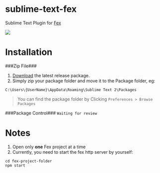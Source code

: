 sublime-text-fex
================

Sublime Text Plugin for [Fex](https://github.com/hwangzhiming/fex)

![](https://bzt8lq.bn1301.livefilestore.com/y2p7QzkcEu7l1mrNMSsc-671zhOTi4muiglVCGllPumfOG6_gw71XXqCvlncOcyYBHJUs30RVr8WwBU5h96Qxg0IZfKFijB9bZEDtVl4BqEmfw/Screenshots.png?psid=1)

Installation
============

###Zip File###
1. [Download](https://github.com/hwangzhiming/sublime-text-fex/releases) the latest release package.
2. Simply zip your package folder and move it to the Package folder, eg:
```
C:\Users\{UserName}\AppData\Roaming\Sublime Text 2\Packages
```
> You can find the package folder by Clicking `Preferences > Browse Packages`

###Package Control###
`Waiting for review`

Notes
=============
1. Open only **one** Fex project at a time
2. Currently, you need to start the fex http server by yourself:
```
cd fex-project-folder
npm start
```
